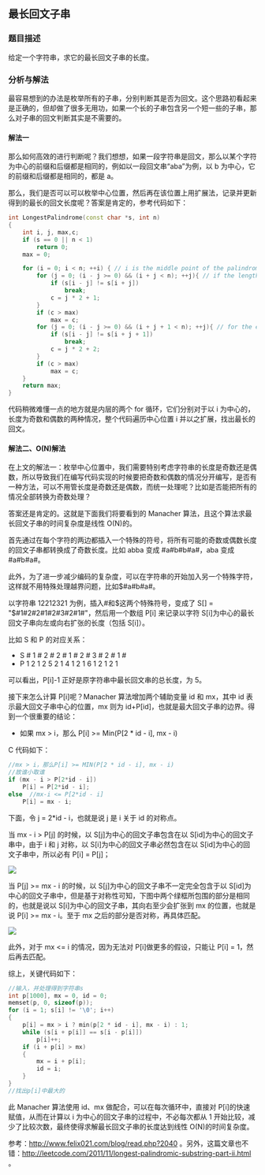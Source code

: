 ## 最长回文子串

### 题目描述

给定一个字符串，求它的最长回文子串的长度。

### 分析与解法

最容易想到的办法是枚举所有的子串，分别判断其是否为回文。这个思路初看起来是正确的，但却做了很多无用功，如果一个长的子串包含另一个短一些的子串，那么对子串的回文判断其实是不需要的。

#### 解法一

那么如何高效的进行判断呢？我们想想，如果一段字符串是回文，那么以某个字符为中心的前缀和后缀都是相同的，例如以一段回文串“aba”为例，以 b 为中心，它的前缀和后缀都是相同的，都是 a。

那么，我们是否可以可以枚举中心位置，然后再在该位置上用扩展法，记录并更新得到的最长的回文长度呢？答案是肯定的，参考代码如下：

```cpp
int LongestPalindrome(const char *s, int n)
{
	int i, j, max,c;
	if (s == 0 || n < 1)
		return 0;
	max = 0;

	for (i = 0; i < n; ++i) { // i is the middle point of the palindrome
		for (j = 0; (i - j >= 0) && (i + j < n); ++j){ // if the length of the palindrome is odd
			if (s[i - j] != s[i + j])
				break;
			c = j * 2 + 1;
		}
		if (c > max)
			max = c;
		for (j = 0; (i - j >= 0) && (i + j + 1 < n); ++j){ // for the even case
			if (s[i - j] != s[i + j + 1])
				break;
			c = j * 2 + 2;
		}
		if (c > max)
			max = c;
	}
	return max;
}
```

代码稍微难懂一点的地方就是内层的两个 for 循环，它们分别对于以 i 为中心的，长度为奇数和偶数的两种情况，整个代码遍历中心位置 i 并以之扩展，找出最长的回文。

#### 解法二、O(N)解法

在上文的解法一：枚举中心位置中，我们需要特别考虑字符串的长度是奇数还是偶数，所以导致我们在编写代码实现的时候要把奇数和偶数的情况分开编写，是否有一种方法，可以不用管长度是奇数还是偶数，而统一处理呢？比如是否能把所有的情况全部转换为奇数处理？

答案还是肯定的。这就是下面我们将要看到的 Manacher 算法，且这个算法求最长回文子串的时间复杂度是线性 O(N)的。

首先通过在每个字符的两边都插入一个特殊的符号，将所有可能的奇数或偶数长度的回文子串都转换成了奇数长度。比如 abba 变成 #a#b#b#a#，aba 变成 #a#b#a#。

此外，为了进一步减少编码的复杂度，可以在字符串的开始加入另一个特殊字符，这样就不用特殊处理越界问题，比如$#a#b#a#。

以字符串 12212321 为例，插入#和$这两个特殊符号，变成了 S[] = "$#1#2#2#1#2#3#2#1#"，然后用一个数组 P[i] 来记录以字符 S[i]为中心的最长回文子串向左或向右扩张的长度（包括 S[i]）。

比如 S 和 P 的对应关系：

- S # 1 # 2 # 2 # 1 # 2 # 3 # 2 # 1 #
- P 1 2 1 2 5 2 1 4 1 2 1 6 1 2 1 2 1

可以看出，P[i]-1 正好是原字符串中最长回文串的总长度，为 5。

接下来怎么计算 P[i]呢？Manacher 算法增加两个辅助变量 id 和 mx，其中 id 表示最大回文子串中心的位置，mx 则为 id+P[id]，也就是最大回文子串的边界。得到一个很重要的结论：

- 如果 mx > i，那么 P[i] >= Min(P[2 * id - i], mx - i)

C 代码如下：

```c
//mx > i，那么P[i] >= MIN(P[2 * id - i], mx - i)
//故谁小取谁
if (mx - i > P[2*id - i])
    P[i] = P[2*id - i];
else  //mx-i <= P[2*id - i]
    P[i] = mx - i;
```

下面，令 j = 2\*id - i，也就是说 j 是 i 关于 id 的对称点。

当 mx - i > P[j] 的时候，以 S[j]为中心的回文子串包含在以 S[id]为中心的回文子串中，由于 i 和 j 对称，以 S[i]为中心的回文子串必然包含在以 S[id]为中心的回文子串中，所以必有 P[i] = P[j]；

![](http://www.felix021.com/blog/attachment/1318476284_79354a47.png)

当 P[j] >= mx - i 的时候，以 S[j]为中心的回文子串不一定完全包含于以 S[id]为中心的回文子串中，但是基于对称性可知，下图中两个绿框所包围的部分是相同的，也就是说以 S[i]为中心的回文子串，其向右至少会扩张到 mx 的位置，也就是说 P[i] >= mx - i。至于 mx 之后的部分是否对称，再具体匹配。

![](http://www.felix021.com/blog/attachment/1318478114_4379fb5c.png)

此外，对于 mx <= i 的情况，因为无法对 P[i]做更多的假设，只能让 P[i] = 1，然后再去匹配。

综上，关键代码如下：

```c
//输入，并处理得到字符串s
int p[1000], mx = 0, id = 0;
memset(p, 0, sizeof(p));
for (i = 1; s[i] != '\0'; i++)
{
	p[i] = mx > i ? min(p[2 * id - i], mx - i) : 1;
	while (s[i + p[i]] == s[i - p[i]])
		p[i]++;
	if (i + p[i] > mx)
	{
		mx = i + p[i];
		id = i;
	}
}
//找出p[i]中最大的
```

此 Manacher 算法使用 id、mx 做配合，可以在每次循环中，直接对 P[i]的快速赋值，从而在计算以 i 为中心的回文子串的过程中，不必每次都从 1 开始比较，减少了比较次数，最终使得求解最长回文子串的长度达到线性 O(N)的时间复杂度。

参考：http://www.felix021.com/blog/read.php?2040 。另外，这篇文章也不错：http://leetcode.com/2011/11/longest-palindromic-substring-part-ii.html 。
